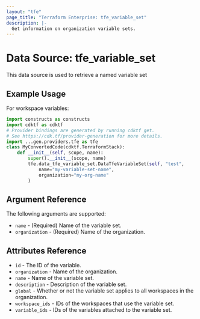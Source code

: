 ```yaml
---
layout: "tfe"
page_title: "Terraform Enterprise: tfe_variable_set"
description: |-
  Get information on organization variable sets.
---
```


# Data Source: tfe_variable_set

This data source is used to retrieve a named variable set

## Example Usage

For workspace variables:

```python
import constructs as constructs
import cdktf as cdktf
# Provider bindings are generated by running cdktf get.
# See https://cdk.tf/provider-generation for more details.
import ...gen.providers.tfe as tfe
class MyConvertedCode(cdktf.TerraformStack):
    def __init__(self, scope, name):
        super().__init__(scope, name)
        tfe.data_tfe_variable_set.DataTfeVariableSet(self, "test",
            name="my-variable-set-name",
            organization="my-org-name"
        )
```

## Argument Reference

The following arguments are supported:

* `name` - (Required) Name of the variable set.
* `organization` - (Required) Name of the organization.

## Attributes Reference

* `id` - The ID of the variable.
* `organization` - Name of the organization.
* `name` - Name of the variable set.
* `description` - Description of the variable set.
* `global` - Whether or not the variable set applies to all workspaces in the organization.
* `workspace_ids` - IDs of the workspaces that use the variable set.
* `variable_ids` - IDs of the variables attached to the variable set.

<!-- cache-key: cdktf-0.17.0-pre.15 input-d19707264366858a1d24d44e993aa1bb8dc96f8eae127bcd58f0769f48077a4f -->